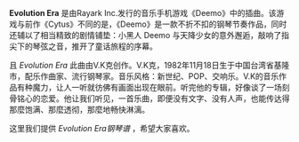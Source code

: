 

**Evolution Era** 是由Rayark
Inc.发行的音乐手机游戏《Deemo》中的插曲。该游戏与前作《Cytus》不同的是，《Deemo》是一款不折不扣的钢琴节奏作品，同时还辅以了相当精致的剧情铺垫：小黑人
Deemo 与天降少女的意外邂逅，敲响了指尖下的琴弦之音，推开了童话旅程的序幕。

且 _Evolution Era_
此曲由V.K克创作。V.K克，1982年11月18日生于中国台湾省基隆市，配乐作曲家、流行钢琴家。音乐风格：新世纪、POP、交响乐。V.K的音乐作品有种魔力，让人一听就彷佛有画面出现在眼前。听完他的专辑，好像谈了一场刻骨铭心的恋爱。他让我们听见，一首乐曲，即便没有文字、没有人声，也能传达得那麼饱满、那麼透彻，那麼地畅快淋漓。

这里我们提供 _Evolution Era钢琴谱_ ，希望大家喜欢。


